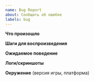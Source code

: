 ```yaml
---
name: Bug Report
about: Сообщить об ошибке
labels: bug
---
```

**Что произошло**


**Шаги для воспроизведения**


**Ожидаемое поведение**


**Логи/скриншоты**


**Окружение** (версия игры, платформа)

